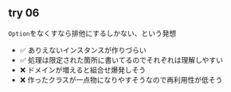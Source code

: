 ## try 06
`Option`をなくすなら排他にするしかない、という発想

+ :white_check_mark: ありえないインスタンスが作りづらい
+ :white_check_mark: 処理は限定された箇所に書いてるのでそれぞれは理解しやすい
+ :x: ドメインが増えると組合せ爆発しそう
+ :x: 作ったクラスが一点物になりやすそうなので再利用性が低そう

